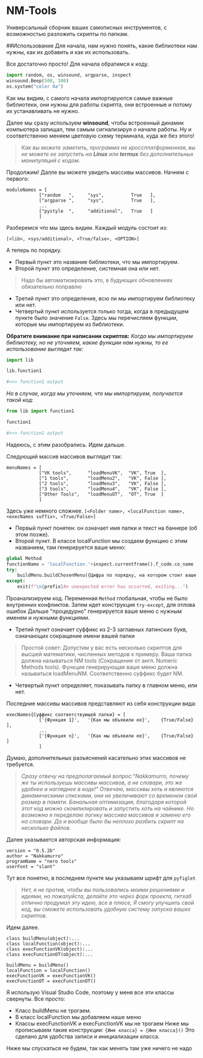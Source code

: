 # NM-Tools
Универсальный сборник ваших самописных инструментов, с возможностью разложить скрипты по папкам.

##Использование
Для начала, нам нужно понять, какие библиотеки нам нужны, как их добавить и как их использовать.

Все достаточно просто! Для начала обратимся к коду.

```python
import random, os, winsound, argparse, inspect
winsound.Beep(500, 300)
os.system("color 0a")
```

Как мы видим, с самого начала импортируются самые важные библиотеки, они нужны для работы скрипта, они встроенные и потому их устанавливать не нужно.

Далее мы сразу используем <b>winsound</b>, чтобы встроенный динамик компьютера запищал, тем самым сигнализируя о начале работы. Ну и соответственно меняем цветовую схему терминала, куда же без этого!

><i>Как вы можете заметить, программа не кроссплатформенная, вы не можете ее запустить на <b>Linux</b> или <b>termux</b> без дополнительных манипуляций с кодом</i>.

Продолжим!
Далле вы можете увидеть массивы массивов. Начнем с первого:
```
moduleNames = [
            ["random   ",     "sys",          True   ],
            ["argparse ",     "sys",          True   ],
            ...
            ["pystyle  ",     "additional",   True   ]
            ]
```
Разберемся что мы здесь видим.
Каждый модуль состоит из:

`[<lib>, <sys/additional>, <True/false>, <OPTION>]`

А теперь по порядку. 
- Первый пункт это название библиотеки, что мы импортируем.
- Второй пункт это определение, системная она или нет.
>Надо бы автоматизировать это, в будующих обновлениях обязательно поправлю
- Третий пункт это определение, всю ли мы импортируем библиотеку или нет.
- Четвертый пункт используется только тогда, когда в предыдущем пункте было значение `False`. Здесь мы перечисляем функции, которые мы импортируем из библиотеки.

**Обратите внимание при написании скриптов:** 
<i>Когда мы импортируем библиотеку, но не уточняем, какие функции нам нужны, то ее использование выглядит так:</i>
```python
import lib

lib.function1

#>>> function1 output
```
<i>Но в случае, когда мы уточняем, что мы  импортируем, получается такой код:</i>
```python
from lib import function1

function1

#>>> function1 output
```
Надеюсь, с этим разобрались.
Идем дальше.

Следующий массив массивов выглядит так:
```
menuNames = [
            ["VK tools",      "loadMenuVK",  "VK", True  ],
            ["1 tools",       "loadMenu2",   "VK", False ],
            ["2 tools",       "loadMenu3",   "VK", False ],
            ["3 tools",       "loadMenu4",   "VK", False ],
            ["Other Tools",   "loadMenuOT",  "OT", True  ]
            ]
```
Здесь уже немного сложнее.
`[<Folder name>, <localFunction name>, <execNames suffix>, <True/False>]`
- Первый пункт понятен: он означает имя папки и текст на баннере (об этом позже).
- Второй пункт. В классе localFunction мы создаем функцию с этим названием, там генерируется ваше меню:
```python
global Method
functionName = 'localFunction.'+inspect.currentframe().f_code.co_name
try:  
    buildMenu.buildChosenMenu({Цифра по порядку, на котором стоит ваше меню}, {Массив массивов с функциями для этого меню})
except:
    exit(f"\n{prefix}An unexpected error has occurred, exiting...")
``` 
Проанализируем код.
Переменная `Method` глобальная, чтобы не было внутренних конфликтов.
Затем идет конструкция `try-except`, для отлова ошибок
Дальше "процедурно" генерируется  ваше меню с нужным именем и нужными функциями.
- Третий пункт означает суффикс из 2-3 заглавных латинских букв, означающих сокращение имени вашей папки
>Простой совет: Допустим у вас есть несколько скриптов для высшей математики, численных методов к примеру. Ваша папка должна называться NM tools (Сокращение от англ. Numeric Methods tools). Функция генерирующая ваше меню должна называться loadMenuNM. Соответственно суффикс будет NM.
- Четвертый пункт определяет, показывать папку в главном меню, или нет.

Последние массивы массивов представляют из себя конструкции вида:
```
execNames{Суффикс соответствующей папки} = [
            ['{Функция 1}',   '{Как мы объявили ее}',    {True/False}    ], 
            ...
            ['{Функция n}',   '{Как мы объявили ее}',    {True/False}    ] 
            ]
```
Думаю, дополнительных разъяснений касательно этих массивов не требуется.

><i>Сразу отвечу на предполагаемый вопрос:"Nakkamurro, почему же ты используешь массивы массивов, а не словари, это же удобнее и нагляднее в коде!"
Отвечаю, массивы хоть и являются динамическими списками, они не увеличивают со временем свой размер в памяти. Банальная оптимизация, благодаря которой этот код можно скомпилировать и запустить хоть на чайнике. Но возможно я переделаю логику массива массивов и заменю его на словари. Да и вообще было бы неплохо разбить скрипт на несколько файлов.</i>

Далее указывается авторская информация:
```
version = "0.5.2b"
author = "Nakkamurro"
programName = "nero tools"
userFont = "slant"
``` 
Тут все понятно, в последнем пункте мы указываем шрифт для `pyfiglet`
><i>Нет, я не против, чтобы вы пользовались моими решениями и идеями, но пожалуйста, делайте это через форк проекта, гитхаб отлично продумал эту идею, все в плюсе, Я смогу улучшить свой код, вы сможете использовать удобную систему запуска ваших скриптов.</i>

Идем далее.
```
class buildMenu(object):...
class localFunction(object):...
class execFunctionVK(object):...
class execFunctionOT(object):...

buildMenu = buildMenu()
localFunction = localFunction()
execFunctionVK = execFunctionVK()
execFunctionOT = execFunctionOT()
```
Я использую Visual Studio Code, поэтому у меня все эти классы свернуты.
Все просто:
- Класс buildMenu не трогаем.
- В класс localFunction мы добавляем наше меню
- Классы execFunctionVK и execFunctionVK мы не трогаем
Ниже мы прописываем такие конструкции:
`{Имя класса} = {Имя класса}()`
Это сделано для удобства записи и инициализации класса.

Ниже мы спускаться не будем, так как менять там уже ничего не надо
